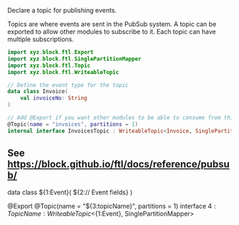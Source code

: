 Declare a topic for publishing events.

Topics are where events are sent in the PubSub system. A topic can be exported to allow other modules to subscribe to it. Each topic can have multiple subscriptions.

```kotlin
import xyz.block.ftl.Export
import xyz.block.ftl.SinglePartitionMapper
import xyz.block.ftl.Topic
import xyz.block.ftl.WriteableTopic

// Define the event type for the topic
data class Invoice(
	val invoiceNo: String
)

// Add @Export if you want other modules to be able to consume from this topic
@Topic(name = "invoices", partitions = 1)
internal interface InvoicesTopic : WriteableTopic<Invoice, SinglePartitionMapper>
```

See https://block.github.io/ftl/docs/reference/pubsub/
---
data class ${1:Event}(
	${2:// Event fields}
)

@Export
@Topic(name = "${3:topicName}", partitions = 1)
interface ${4:TopicName} : WriteableTopic<${1:Event}, SinglePartitionMapper> 
